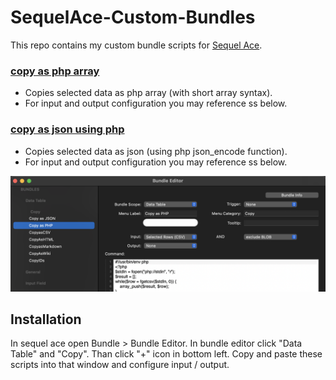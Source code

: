 # SequelAce-Custom-Bundles

This repo contains my custom bundle scripts for [Sequel Ace](https://github.com/Sequel-Ace/Sequel-Ace).

### [copy as php array](copy_as_php_array.sh)
* Copies selected data as php array (with short array syntax).
* For input and output configuration you may reference ss below.

### [copy as json using php](copy_as_json_using_php.sh)
* Copies selected data as json (using php json_encode function).
* For input and output configuration you may reference ss below.

![Screenshot](ss.png)

## Installation

In sequel ace open Bundle > Bundle Editor.
In bundle editor click "Data Table" and "Copy". Than click "+" icon in bottom left.
Copy and paste these scripts into that window and configure input / output.

